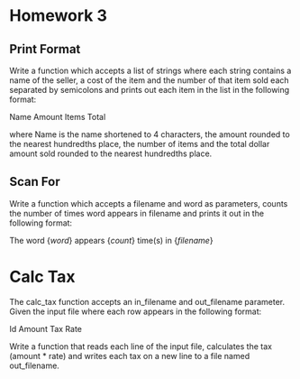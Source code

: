 # Homework 3

## Print Format

Write a function which accepts a list of strings where each string contains a name of the seller, a cost of the item and the number of that item sold each separated by semicolons and prints out each item in the list in the following format:  

Name    Amount  Items   Total

where Name is the name shortened to 4 characters, the amount rounded to the nearest hundredths place, the number of items and the total dollar amount sold rounded to the nearest hundredths place.

## Scan For

Write a function which accepts a filename and word as parameters, counts the number of times word appears in filename and prints it out in the following format:  

The word {*word*} appears {*count*} time(s) in {*filename*}

# Calc Tax

The calc_tax function accepts an in_filename and out_filename parameter. Given the input file where each row appears in the following format:  

Id  Amount  Tax Rate

Write a function that reads each line of the input file, calculates the tax (amount * rate) and writes each tax on a new line to a file named out_filename. 
